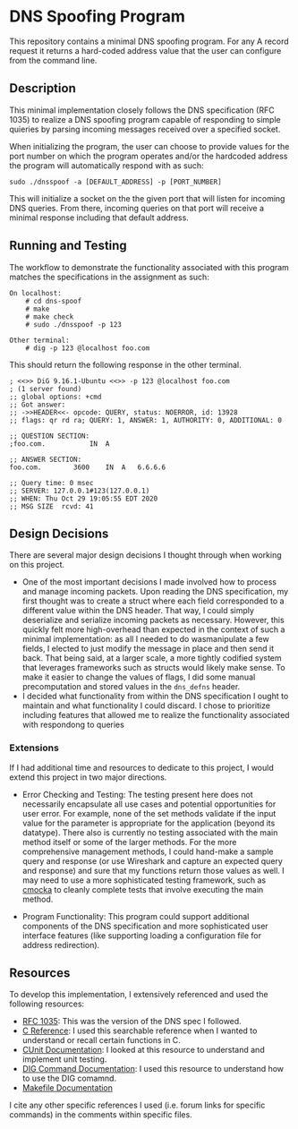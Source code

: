 # DNS Spoofing Program

This repository contains a minimal DNS spoofing program. For any A record
request it returns a hard-coded address value that the user can configure
from the command line.

## Description
This minimal implementation closely follows the DNS specification (RFC 1035) to
realize a DNS spoofing program capable of responding to simple quieries by
parsing incoming messages received over a specified socket. 


When initializing the program, the user can choose to provide values for the
port number on which the program operates and/or the hardcoded address the program
will automatically respond with as such:
```
sudo ./dnsspoof -a [DEFAULT_ADDRESS] -p [PORT_NUMBER]
```
This will initialize a socket on the the given port that will listen for
incoming DNS queries. From there, incoming queries on that port will receive
a minimal response including that default address. 

## Running and Testing
The workflow to demonstrate the functionality associated with this program
matches the specifications in the assignment as such:
```
On localhost:
    # cd dns-spoof
    # make
    # make check
    # sudo ./dnsspoof -p 123

Other terminal:
    # dig -p 123 @localhost foo.com
```
This should return the following response in the other terminal.
```
; <<>> DiG 9.16.1-Ubuntu <<>> -p 123 @localhost foo.com
; (1 server found)
;; global options: +cmd
;; Got answer:
;; ->>HEADER<<- opcode: QUERY, status: NOERROR, id: 13928
;; flags: qr rd ra; QUERY: 1, ANSWER: 1, AUTHORITY: 0, ADDITIONAL: 0

;; QUESTION SECTION:
;foo.com.			IN	A

;; ANSWER SECTION:
foo.com.		3600	IN	A	6.6.6.6

;; Query time: 0 msec
;; SERVER: 127.0.0.1#123(127.0.0.1)
;; WHEN: Thu Oct 29 19:05:55 EDT 2020
;; MSG SIZE  rcvd: 41
```
## Design Decisions
There are several major design decisions I thought through when working on this 
project.
- One of the most important decisions I made involved how to process and manage
  incoming packets. Upon reading the DNS specification, my first thought was to
  create a struct where each field corresponded to a different value within the
  DNS header. That way, I could simply deserialize and serialize incoming
  packets as necessary. However, this quickly felt more high-overhead than
  expected in the context of such a minimal implementation: as all I needed
  to do wasmanipulate a few fields, I elected to just modify the message in
  place and then send it back. That being said, at a larger scale, a more
  tightly codified system that leverages frameworks such as structs would
  likely make sense. To make it easier to change the values of flags, I did
  some manual precomputation and stored values in the `dns_defns` header.
- I decided what functionality from within the DNS specification I ought to
  maintain and what functionality I could discard. I chose to prioritize
  including features that allowed me to realize the functionality associated 
  with respondong to queries  
   
### Extensions
If I had additional time and resources to dedicate to this project, I would
extend this project in two major directions.

- Error Checking and Testing: The testing present here does not necessarily
  encapsulate all use cases and potential opportunities for user error.
  For example, none of the set methods validate if the input value for the
  parameter is appropriate for the application (beyond its datatype). There
  also is currently no testing associated with the main method itself or some
  of the larger methods. For the more comprehensive management methods, I could
  hand-make a sample query and response (or use Wireshark and capture an expected
  query and response) and sure that my functions return those values as well. I 
  may need to use a more sophisticated testing framework, such as [cmocka](https://cmocka.org/) 
  to cleanly complete tests that involve executing the main method.

- Program Functionality: This program could support additional components of the
  DNS specification and more sophisticated user interface features (like supporting
  loading a configuration file for address redirection).

## Resources
To develop this implementation, I extensively referenced and used the following
resources:

- [RFC 1035](https://tools.ietf.org/html/rfc1035): This was the version of the
  DNS spec I followed.
- [C Reference](https://devdocs.io/c/): I used this searchable reference when I
  wanted to understand or recall certain functions in C.
- [CUnit Documentation](http://cunit.sourceforge.net/doc/index.html): I looked
  at this resource to understand and implement unit testing.
- [DIG Command Documentation](https://www.hostinger.com/tutorials/how-to-use-the-dig-command-in-linux/#How-to-Use-the-Dig-Command): 
  I used this resource to understand how to use the DIG comamnd.
- [Makefile Documentation](https://www.gnu.org/software/make/manual/make.html)

I cite any other specific references I used (i.e. forum links for specific
commands) in the comments within specific files.
